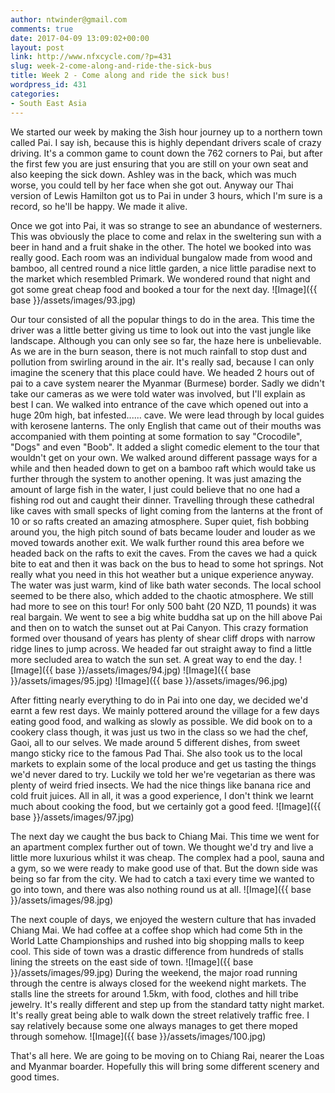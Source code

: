 ```yaml
---
author: ntwinder@gmail.com
comments: true
date: 2017-04-09 13:09:02+00:00
layout: post
link: http://www.nfxcycle.com/?p=431
slug: week-2-come-along-and-ride-the-sick-bus
title: Week 2 - Come along and ride the sick bus!
wordpress_id: 431
categories:
- South East Asia
---
```


We started our week by making the 3ish hour journey up to a northern town called Pai.  I say ish, because this is highly dependant drivers scale of crazy driving. It's a common game to count down the 762 corners to Pai, but after the first few you are just ensuring that you are still on your own seat and also keeping the sick down.  Ashley was in the back, which was much worse, you could tell by her face when she got out.  Anyway our Thai version of Lewis Hamilton got us to Pai in under 3 hours, which I'm sure is a record, so he'll be happy.  We made it alive.

Once we got into Pai, it was so strange to see an abundance of westerners.  This was obviously the place to come and relax in the sweltering sun with a beer in hand and a fruit shake in the other.  The hotel we booked into was really good.  Each room was an individual bungalow made from wood and bamboo, all centred round a nice little garden, a nice little paradise next to the market which resembled Primark.  We wondered round that night and got some great cheap food and booked a tour for the next day.
![Image]({{ base }}/assets/images/93.jpg)

Our tour consisted of all the popular things to do in the area.  This time the driver was a little better giving us time to look out into the vast jungle like landscape.  Although you can only see so far, the haze here is unbelievable.  As we are in the burn season, there is not much rainfall to stop dust and pollution from swirling around in the air. It's really sad, because I can only imagine the scenery that this place could have.  We headed 2 hours out of pai to a cave system nearer the Myanmar (Burmese) border.  Sadly we didn't take our cameras as we were told water was involved, but I'll explain as best I can.  We walked into entrance of the cave which opened out into a huge 20m high, bat infested...... cave. We were lead through by local guides with kerosene lanterns.  The only English that came out of their mouths was accompanied with them pointing at some formation to say "Crocodile", "Dogs" and even "Boob".  It added a slight comedic element to the tour that wouldn't get on your own. We walked around different passage ways for a while and then headed down to get on a bamboo raft which would take us further through the system to another opening.  It was just amazing the amount of large fish in the water, I just could believe that no one had a fishing rod out and caught their dinner. Travelling through these cathedral like caves with small specks of light coming from the lanterns at the front of 10 or so rafts created an amazing atmosphere. Super quiet, fish bobbing around you, the high pitch sound of bats became louder and louder as we moved towards another exit. We walk further round this area before we headed back on the rafts to exit the caves.
From the caves we had a quick bite to eat and then it was back on the bus to head to some hot springs.  Not really what you need in this hot weather but a unique experience anyway. The water was just warm, kind of like bath water seconds. The local school seemed to be there also, which added to the chaotic atmosphere.
We still had more to see on this tour! For only 500 baht (20 NZD, 11 pounds) it was real bargain. We went to see a big white buddha sat up on the hill above Pai and then on to watch the sunset out at Pai Canyon.  This crazy formation formed over thousand of years has plenty of shear cliff drops with narrow ridge lines to jump across. We headed far out straight away to find a little more secluded area to watch the sun set. A great way to end the day.
![Image]({{ base }}/assets/images/94.jpg)
![Image]({{ base }}/assets/images/95.jpg)
![Image]({{ base }}/assets/images/96.jpg)

After fitting nearly everything to do in Pai into one day, we decided we'd earnt a few rest days. We mainly pottered around the village for a few days eating good food, and walking as slowly as possible.  We did book on to a cookery class though, it was just us two in the class so we had the chef, Gaoi, all to our selves.  We made around 5 different dishes, from sweet mango sticky rice to the famous Pad Thai. She also took us to the local markets to explain some of the local produce and get us tasting the things we'd never dared to try. Luckily we told her we're vegetarian as there was plenty of weird fried insects. We had the nice things like banana rice and cold fruit juices. All in all, it was a good experience, I don't think we learnt much about cooking the food, but we certainly got a good feed.
![Image]({{ base }}/assets/images/97.jpg)

The next day we caught the bus back to Chiang Mai.  This time we went for an apartment complex further out of town. We thought we'd try and live a little more luxurious whilst it was cheap.  The complex had a pool, sauna and a gym, so we were ready to make good use of that.  But the down side was being so far from the city. We had to catch a taxi every time we wanted to go into town, and there was also nothing round us at all.
![Image]({{ base }}/assets/images/98.jpg)

The next couple of days, we enjoyed the western culture that has invaded Chiang Mai.  We had coffee at a coffee shop which had come 5th in the World Latte Championships and rushed into big shopping malls to keep cool.  This side of town was a drastic difference from hundreds of stalls lining the streets on the east side of town.
![Image]({{ base }}/assets/images/99.jpg)
During the weekend, the major road running through the centre is always closed for the weekend night markets. The stalls line the streets for around 1.5km, with food, clothes and hill tribe jewelry.  It's really different and step up from the standard tatty night market. It's really great being able to walk down the street relatively traffic free. I say relatively because some one always manages to get there moped through somehow.
![Image]({{ base }}/assets/images/100.jpg)

That's all here. We are going to be moving on to Chiang Rai, nearer the Loas and Myanmar boarder. Hopefully this will bring some different scenery and good times.
